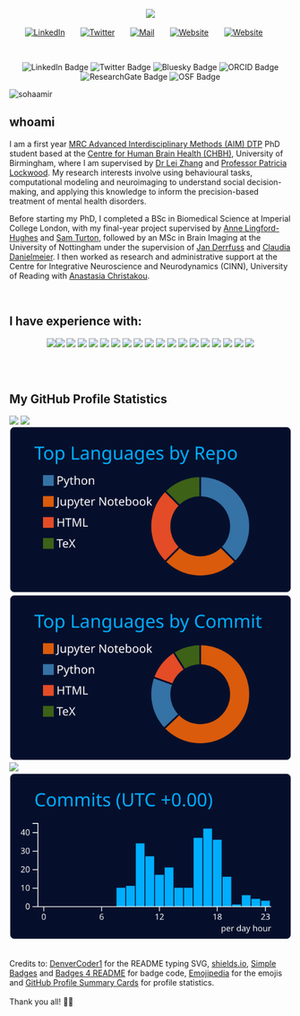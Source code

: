 <p align="center">
  <!-- Typing SVG by DenverCoder1 - https://github.com/DenverCoder1/readme-typing-svg -->
  <a href="https://github.com/DenverCoder1/readme-typing-svg">
    <img src="https://readme-typing-svg.demolab.com/?lines=Aamir%20Sohail;PhD%20Student%20in%20Psychology;Centre%20For%20Human%20Brain%20Health;University%20of%20Birmingham&font=Fira%20Code&center=true&width=440&height=45&color=ff0000&vCenter=true&pause=1000&size=25" /></a>
</p>

<!-- Social icons section -->
<p align="center">
  <a href="https://www.linkedin.com/in/aamir-sohail-3a42b9293"><img width="32px" alt="LinkedIn" title="LinkedIn" src="https://www.iconsdb.com/icons/preview/red/linkedin-3-xxl.png"/></a>
  &#8287;&#8287;&#8287;&#8287;&#8287;
  <a href="https://twitter.com/AamirNSohail"><img width="32px" alt="Twitter" title="Twitter" src="https://www.iconsdb.com/icons/preview/red/twitter-x-xxl.png"/></a>
  &#8287;&#8287;&#8287;&#8287;&#8287;
  <a href="mailto:axs2210@student.bham.ac.uk"><img width="32px" alt="Mail" title="Mail" src="https://www.iconsdb.com/icons/preview/red/email-xxl.png"/></a>
  &#8287;&#8287;&#8287;&#8287;&#8287;
  <a href="https://sohaamir.github.io/"><img width="32px" alt="Website" title="Website" src="https://www.iconsdb.com/icons/preview/red/geography-xxl.png"/></a>
  &#8287;&#8287;&#8287;&#8287;&#8287;
  <a href="https://github.com/sohaamir"><img width="32px" alt="Website" title="Website" src="https://www.iconsdb.com/icons/preview/red/github-6-xxl.png"/></a>
  &#8287;&#8287;&#8287;&#8287;&#8287;
</p>

<br>

<p align="center">
  <a href="https://www.linkedin.com/in/aamir-sohail-3a42b9293/" target="_blank" style="text-decoration: none;"><img src="https://img.shields.io/badge/LinkedIn-0077B5?style=for-the-badge&logo=linkedin&logoColor=white" alt="LinkedIn Badge"></a>
  <a href="https://twitter.com/AamirNSohail" target="_blank" style="text-decoration: none;"><img src="https://img.shields.io/badge/Twitter-1DA1F2?style=for-the-badge&logo=twitter&logoColor=white" alt="Twitter Badge"></a>
  <a href="https://bsky.app/profile/aamirsohail.bsky.social" target="_blank" style="text-decoration: none;"><img src="https://img.shields.io/badge/Bluesky-0285FF?logo=bluesky&logoColor=fff&style=for-the-badge" alt="Bluesky Badge"></a>
  <a href="https://orcid.org/0009-0000-6584-4579" target="_blank" style="text-decoration: none;"><img src="https://img.shields.io/badge/orcid-A6CE39?style=for-the-badge&logo=orcid&logoColor=white" alt="ORCID Badge"></a>
  <a href="https://www.researchgate.net/profile/Aamir-Sohail-30" target="_blank" style="text-decoration: none;"><img src="https://img.shields.io/badge/Research_Gate-00CCBB?style=for-the-badge&logo=ResearchGate&logoColor=white" alt="ResearchGate Badge"></a>
  <a href="https://osf.io/ya4td/" target="_blank" style="text-decoration: none;"><img src="https://img.shields.io/badge/OSF-2CB9F1?logo=osf&logoColor=fff&style=for-the-badge" alt="OSF Badge"></a>
</p>

<p align="left"> <img src="https://komarev.com/ghpvc/?username=sohaamir&label=Profile%20views&color=0e75b6&style=flat" alt="sohaamir" /> </p>

## whoami

I am a first year [MRC Advanced Interdisciplinary Methods (AIM) DTP](https://more.bham.ac.uk/mrc-aim/) PhD student based at the [Centre for Human Brain Health (CHBH)](https://www.birmingham.ac.uk/research/centre-for-human-brain-health), University of Birmingham, where I am supervised by [Dr Lei Zhang](https://lei-zhang.net/) and [Professor Patricia Lockwood](https://www.birmingham.ac.uk/staff/profiles/psychology/lockwood-patricia.aspx). My research interests involve using behavioural tasks, computational modeling and neuroimaging to understand social decision-making, and applying this knowledge to inform the precision-based treatment of mental health disorders.

Before starting my PhD, I completed a BSc in Biomedical Science at Imperial College London, with my final-year project supervised by [Anne Lingford-Hughes](https://www.imperial.ac.uk/people/anne.lingford-hughes) and [Sam Turton](https://www.imperial.ac.uk/people/s.turton), followed by an MSc in Brain Imaging at the University of Nottingham under the supervision of [Jan Derrfuss](https://www.nottingham.ac.uk/psychology/people/jan.derrfuss) and [Claudia Danielmeier](https://www.nottingham.ac.uk/psychology/people/claudia.danielmeier). I then worked as research and administrative support at the Centre for Integrative Neuroscience and Neurodynamics (CINN), University of Reading with [Anastasia Christakou](https://anastasia.christakou.org/). 

<br>

## I have experience with:

<p align="center">
  <img src="https://img.shields.io/badge/Docker-2CA5E0?style=for-the-badge&logo=docker&logoColor=white"><img src="https://img.shields.io/badge/GitHub%20Pages-222222?style=for-the-badge&logo=GitHub%20Pages&logoColor=white">
  <img src="https://img.shields.io/badge/Jupyter-F37626.svg?&style=for-the-badge&logo=Jupyter&logoColor=white">
  <img src="https://img.shields.io/badge/Microsoft-666666?style=for-the-badge&logo=microsoft&logoColor=white">
  <img src="https://img.shields.io/badge/R-276DC3?style=for-the-badge&logo=r&logoColor=white">
  <img src="https://img.shields.io/badge/Colab-F9AB00?style=for-the-badge&logo=googlecolab&color=525252">
  <img src="https://img.shields.io/badge/RStudio-75AADB?style=for-the-badge&logo=RStudio&logoColor=white">
  <img src="https://img.shields.io/badge/VSCode-0078D4?style=for-the-badge&logo=visual%20studio%20code&logoColor=white">
  <img src="https://img.shields.io/badge/JavaScript-323330?style=for-the-badge&logo=javascript&logoColor=F7DF1E">
  <img src="https://img.shields.io/badge/LaTeX-47A141?style=for-the-badge&logo=LaTeX&logoColor=white">
  <img src="https://img.shields.io/badge/Python-FFD43B?style=for-the-badge&logo=python&logoColor=blue">
  <img src="https://img.shields.io/badge/R-276DC3?style=for-the-badge&logo=r&logoColor=white">
  <img src="https://img.shields.io/badge/Linux-FCC624?style=for-the-badge&logo=linux&logoColor=black">
  <img src="https://img.shields.io/badge/mac%20os-000000?style=for-the-badge&logo=apple&logoColor=white">
  <img src="https://img.shields.io/badge/Ubuntu-E95420?style=for-the-badge&logo=ubuntu&logoColor=white">
  <img src="https://img.shields.io/badge/Windows-0078D6?style=for-the-badge&logo=windows&logoColor=white">
  <img src="https://img.shields.io/badge/GIT-E44C30?style=for-the-badge&logo=git&logoColor=white">
  <img src="https://img.shields.io/badge/GNU%20Bash-4EAA25?style=for-the-badge&logo=GNU%20Bash&logoColor=white">
  <img src="https://img.shields.io/badge/iTerm2-000000?style=for-the-badge&logo=iterm2&logoColor=white">
</p>
<br>
<br>

## My GitHub Profile Statistics
![](http://github-profile-summary-cards.vercel.app/api/cards/profile-details?username=sohaamir&theme=algolia)
![](http://github-profile-summary-cards.vercel.app/api/cards/stats?username=sohaamir&theme=algolia)
[![](https://raw.githubusercontent.com/sohaamir/sohaamir/main/profile-summary-card-output/algolia/1-repos-per-language.svg)](https://github.com/vn7n24fzkq/github-profile-summary-cards) [![](https://raw.githubusercontent.com/sohaamir/sohaamir/main/profile-summary-card-output/algolia/2-most-commit-language.svg)](https://github.com/vn7n24fzkq/github-profile-summary-cards)
[![](https://raw.githubusercontent.com/sohaamir/sohaamir/main/profile-summary-card-output/algolia/3-stats.svg)](https://github.com/vn7n24fzkq/github-profile-summary-cards) [![](https://raw.githubusercontent.com/sohaamir/sohaamir/main/profile-summary-card-output/algolia/4-productive-time.svg)](https://github.com/vn7n24fzkq/github-profile-summary-cards)

<br>
Credits to: <a href="https://github.com/DenverCoder1/readme-typing-svg">DenverCoder1</a> for the README typing SVG, <a href="https://shields.io/">shields.io</a>, <a href="https://badges.pages.dev/">Simple Badges</a> and <a href="https://github.com/alexandresanlim/Badges4-README.md-Profile">Badges 4 README</a> for badge code, <a href="https://emojipedia.org/">Emojipedia</a> for the emojis and <a href="https://github.com/vn7n24fzkq/github-profile-summary-cards">GitHub Profile Summary Cards</a> for profile statistics.<br>
<br>
Thank you all! 🙌🏽
